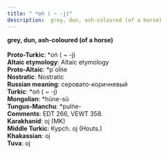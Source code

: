 ```yaml
---
title: " *oń ( ~ -j)"
description:  grey, dun, ash-coloured (of a horse)
---
```

<p data-pagefind-weight="0.5">
<strong> grey, dun, ash-coloured (of a horse)</strong><br><br>
<strong>Proto-Turkic</strong>:  *oń ( ~ -j)<br>
<strong>Altaic etymology</strong>:  Altaic etymology<br>
<strong> Proto-Altaic</strong>:  *p`oĺńe<br>
<strong>Nostratic</strong>:  Nostratic<br>
<strong>Russian meaning</strong>:  серовато-коричневый<br>
<strong>Turkic</strong>:  *oń ( ~ -j)<br>
<strong>Mongolian</strong>:  *hüne-sü<br>
<strong>Tungus-Manchu</strong>:  *pulńe-<br>
<strong>Comments</strong>:  EDT 266, VEWT 358.<br>
<strong>Karakhanid</strong>:  oj (MK)<br>
<strong>Middle Turkic</strong>:  Kypch. oj (Houts.)<br>
<strong>Khakassian</strong>:  oj<br>
<strong>Tuva</strong>:  oj<br>

</p>
